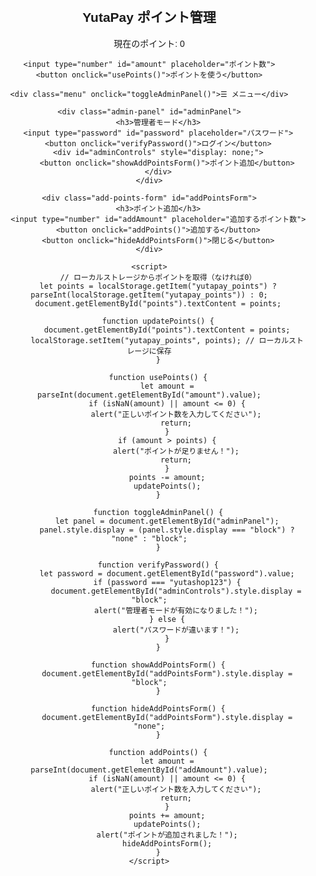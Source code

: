 <!DOCTYPE html>
<html lang="ja">
<head>
    <meta charset="UTF-8">
    <meta name="viewport" content="width=device-width, initial-scale=1.0">
    <title>YutaPay ポイント管理</title>
    <style>
        body { font-family: Arial, sans-serif; text-align: center; margin: 20px; }
        input, button { margin: 5px; padding: 10px; font-size: 16px; }
        .menu { position: fixed; top: 10px; right: 10px; background: #333; color: white; padding: 10px; border-radius: 5px; cursor: pointer; }
        .admin-panel, .add-points-form { 
            display: none; position: fixed; top: 50px; right: 10px; background: white; padding: 20px; border: 1px solid #ccc; 
        }
    </style>
</head>
<body>
    <h2>YutaPay ポイント管理</h2>
    <p>現在のポイント: <span id="points">0</span></p>

    <input type="number" id="amount" placeholder="ポイント数">
    <button onclick="usePoints()">ポイントを使う</button>

    <div class="menu" onclick="toggleAdminPanel()">☰ メニュー</div>

    <div class="admin-panel" id="adminPanel">
        <h3>管理者モード</h3>
        <input type="password" id="password" placeholder="パスワード">
        <button onclick="verifyPassword()">ログイン</button>
        <div id="adminControls" style="display: none;">
            <button onclick="showAddPointsForm()">ポイント追加</button>
        </div>
    </div>

    <div class="add-points-form" id="addPointsForm">
        <h3>ポイント追加</h3>
        <input type="number" id="addAmount" placeholder="追加するポイント数">
        <button onclick="addPoints()">追加する</button>
        <button onclick="hideAddPointsForm()">閉じる</button>
    </div>

    <script>
        // ローカルストレージからポイントを取得（なければ0）
        let points = localStorage.getItem("yutapay_points") ? parseInt(localStorage.getItem("yutapay_points")) : 0;
        document.getElementById("points").textContent = points;

        function updatePoints() {
            document.getElementById("points").textContent = points;
            localStorage.setItem("yutapay_points", points); // ローカルストレージに保存
        }

        function usePoints() {
            let amount = parseInt(document.getElementById("amount").value);
            if (isNaN(amount) || amount <= 0) {
                alert("正しいポイント数を入力してください");
                return;
            }
            if (amount > points) {
                alert("ポイントが足りません！");
                return;
            }
            points -= amount;
            updatePoints();
        }

        function toggleAdminPanel() {
            let panel = document.getElementById("adminPanel");
            panel.style.display = (panel.style.display === "block") ? "none" : "block";
        }

        function verifyPassword() {
            let password = document.getElementById("password").value;
            if (password === "yutashop123") {
                document.getElementById("adminControls").style.display = "block";
                alert("管理者モードが有効になりました！");
            } else {
                alert("パスワードが違います！");
            }
        }

        function showAddPointsForm() {
            document.getElementById("addPointsForm").style.display = "block";
        }

        function hideAddPointsForm() {
            document.getElementById("addPointsForm").style.display = "none";
        }

        function addPoints() {
            let amount = parseInt(document.getElementById("addAmount").value);
            if (isNaN(amount) || amount <= 0) {
                alert("正しいポイント数を入力してください");
                return;
            }
            points += amount;
            updatePoints();
            alert("ポイントが追加されました！");
            hideAddPointsForm();
        }
    </script>
</body>
</html>